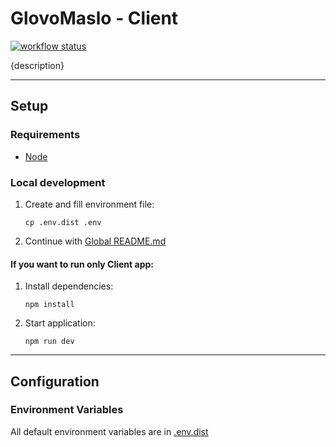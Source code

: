 # GlovoMaslo - Client

[![workflow status](https://github.com/KISiM-AGH/projekt-zaliczeniowy-maselniczka/actions/workflows/client-app.yml/badge.svg)](https://github.com/KISiM-AGH/projekt-zaliczeniowy-maselniczka/tree/master/src/client-app)

{description}

---

## Setup

### Requirements
* [Node](https://nodejs.org/en)

### Local development
1. Create and fill environment file:
   ```shell
   cp .env.dist .env
   ```
2. Continue with [Global README.md](../../README.md)

#### If you want to run only Client app:
1. Install dependencies:
   ```shell
   npm install
   ```
2. Start application:
   ```shell
   npm run dev
   ```

---

## Configuration

### Environment Variables

All default environment variables are in [.env.dist](.env.dist)
